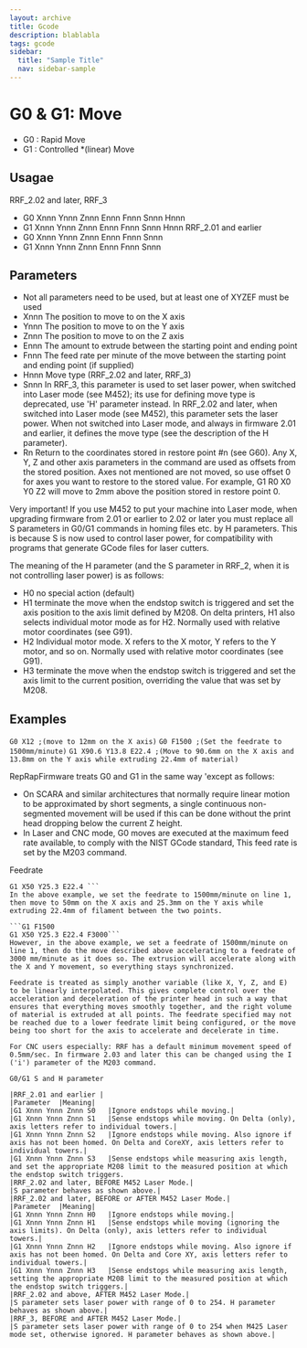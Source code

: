 ```yaml
---
layout: archive
title: Gcode
description: blablabla
tags: gcode
sidebar:
  title: "Sample Title"
  nav: sidebar-sample
---
```


# G0 & G1: Move
+ G0 : Rapid Move
+ G1 : Controlled *(linear) Move

## Usagae ##

RRF_2.02 and later, RRF_3
+ G0 Xnnn Ynnn Znnn Ennn Fnnn Snnn Hnnn
+ G1 Xnnn Ynnn Znnn Ennn Fnnn Snnn Hnnn
RRF_2.01 and earlier
+ G0 Xnnn Ynnn Znnn Ennn Fnnn Snnn
+ G1 Xnnn Ynnn Znnn Ennn Fnnn Snnn

## Parameters ##

+ Not all parameters need to be used, but at least one of XYZEF must be used
+ Xnnn The position to move to on the X axis
+ Ynnn The position to move to on the Y axis
+ Znnn The position to move to on the Z axis
+ Ennn The amount to extrude between the starting point and ending point
+ Fnnn The feed rate per minute of the move between the starting point and ending point (if supplied)
+ Hnnn Move type (RRF_2.02 and later, RRF_3)
+ Snnn In RRF_3, this parameter is used to set laser power, when switched into Laser mode (see M452); its use for defining move type is deprecated, use 'H' parameter instead. In RRF_2.02 and later, when switched into Laser mode (see M452), this parameter sets the laser power. When not switched into Laser mode, and always in firmware 2.01 and earlier, it defines the move type (see the description of the H parameter).
+ Rn Return to the coordinates stored in restore point #n (see G60). Any X, Y, Z and other axis parameters in the command are used as offsets from the stored position. Axes not mentioned are not moved, so use offset 0 for axes you want to restore to the stored value. For example, G1 R0 X0 Y0 Z2 will move to 2mm above the position stored in restore point 0.

Very important! If you use M452 to put your machine into Laser mode, when upgrading firmware from 2.01 or earlier to 2.02 or later you must replace all S parameters in G0/G1 commands in homing files etc. by H parameters. This is because S is now used to control laser power, for compatibility with programs that generate GCode files for laser cutters.

The meaning of the H parameter (and the S parameter in RRF_2, when it is not controlling laser power) is as follows:

+ H0 no special action (default)
+ H1 terminate the move when the endstop switch is triggered and set the axis position to the axis limit defined by M208. On delta printers, H1 also selects individual motor mode as for H2. Normally used with relative motor coordinates (see G91).
+ H2 Individual motor mode. X refers to the X motor, Y refers to the Y motor, and so on. Normally used with relative motor coordinates (see G91).
+ H3 terminate the move when the endstop switch is triggered and set the axis limit to the current position, overriding the value that was set by M208.

## Examples ##

``` G0 X12 ;(move to 12mm on the X axis) ```
``` G0 F1500 ;(Set the feedrate to 1500mm/minute) ```
``` G1 X90.6 Y13.8 E22.4 ;(Move to 90.6mm on the X axis and 13.8mm on the Y axis while extruding 22.4mm of material) ```

RepRapFirmware treats G0 and G1 in the same way 'except as follows:

+ On SCARA and similar architectures that normally require linear motion to be approximated by short segments, a single continuous non-segmented movement will be used if this can be done without the print head dropping below the current Z height.
+ In Laser and CNC mode, G0 moves are executed at the maximum feed rate available, to comply with the NIST GCode standard, This feed rate is set by the M203 command.

Feedrate

```G1 F1500
G1 X50 Y25.3 E22.4 ```
In the above example, we set the feedrate to 1500mm/minute on line 1, then move to 50mm on the X axis and 25.3mm on the Y axis while extruding 22.4mm of filament between the two points.

```G1 F1500
G1 X50 Y25.3 E22.4 F3000```
However, in the above example, we set a feedrate of 1500mm/minute on line 1, then do the move described above accelerating to a feedrate of 3000 mm/minute as it does so. The extrusion will accelerate along with the X and Y movement, so everything stays synchronized.

Feedrate is treated as simply another variable (like X, Y, Z, and E) to be linearly interpolated. This gives complete control over the acceleration and deceleration of the printer head in such a way that ensures that everything moves smoothly together, and the right volume of material is extruded at all points. The feedrate specified may not be reached due to a lower feedrate limit being configured, or the move being too short for the axis to accelerate and decelerate in time.

For CNC users especially: RRF has a default minimum movement speed of 0.5mm/sec. In firmware 2.03 and later this can be changed using the I ('i') parameter of the M203 command.

G0/G1 S and H parameter

|RRF_2.01 and earlier |
|Parameter	|Meaning|
|G1 Xnnn Ynnn Znnn S0	|Ignore endstops while moving.|
|G1 Xnnn Ynnn Znnn S1	|Sense endstops while moving. On Delta (only), axis letters refer to individual towers.|
|G1 Xnnn Ynnn Znnn S2	|Ignore endstops while moving. Also ignore if axis has not been homed. On Delta and CoreXY, axis letters refer to individual towers.|
|G1 Xnnn Ynnn Znnn S3	|Sense endstops while measuring axis length, and set the appropriate M208 limit to the measured position at which the endstop switch triggers.
|RRF_2.02 and later, BEFORE M452 Laser Mode.|
|S parameter behaves as shown above.|
|RRF_2.02 and later, BEFORE or AFTER M452 Laser Mode.|
|Parameter	|Meaning|
|G1 Xnnn Ynnn Znnn H0	|Ignore endstops while moving.|
|G1 Xnnn Ynnn Znnn H1	|Sense endstops while moving (ignoring the axis limits). On Delta (only), axis letters refer to individual towers.|
|G1 Xnnn Ynnn Znnn H2	|Ignore endstops while moving. Also ignore if axis has not been homed. On Delta and Core XY, axis letters refer to individual towers.|
|G1 Xnnn Ynnn Znnn H3	|Sense endstops while measuring axis length, setting the appropriate M208 limit to the measured position at which the endstop switch triggers.|
|RRF_2.02 and above, AFTER M452 Laser Mode.|
|S parameter sets laser power with range of 0 to 254. H parameter behaves as shown above.|
|RRF_3, BEFORE and AFTER M452 Laser Mode.|
|S parameter sets laser power with range of 0 to 254 when M425 Laser mode set, otherwise ignored. H parameter behaves as shown above.|
